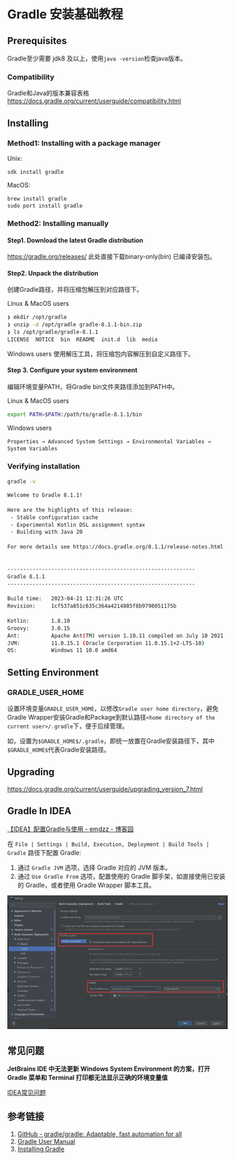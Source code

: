# Gradle 安装基础教程


## Prerequisites

Gradle至少需要 jdk8 及以上，使用`java -version`检查java版本。

### Compatibility

Gradle和Java的版本兼容表格
https://docs.gradle.org/current/userguide/compatibility.html


## Installing

### Method1: Installing with a package manager

Unix: 
```
sdk install gradle
```

MacOS: 
```
brew install gradle
sudo port install gradle
```


### Method2: Installing manually

#### Step1. Download the latest Gradle distribution

https://gradle.org/releases/
此处直接下载binary-only(bin) 已编译安装包。


#### Step2. Unpack the distribution

创建Gradle路径，并将压缩包解压到对应路径下。

Linux & MacOS users
```bash
❯ mkdir /opt/gradle
❯ unzip -d /opt/gradle gradle-8.1.1-bin.zip
❯ ls /opt/gradle/gradle-8.1.1
LICENSE  NOTICE  bin  README  init.d  lib  media
```

Windows users
使用解压工具，将压缩包内容解压到自定义路径下。


#### Step 3. Configure your system environment

编辑环境变量PATH，将Gradle bin文件夹路径添加到PATH中。

Linux & MacOS users
```bash
export PATH=$PATH:/path/to/gradle-8.1.1/bin
```


Windows users
```
Properties → Advanced System Settings → Environmental Variables → System Variables
```

### Verifying installation

```bash
gradle -v
```

```bash
Welcome to Gradle 8.1.1!

Here are the highlights of this release:
 - Stable configuration cache
 - Experimental Kotlin DSL assignment syntax
 - Building with Java 20

For more details see https://docs.gradle.org/8.1.1/release-notes.html


------------------------------------------------------------
Gradle 8.1.1
------------------------------------------------------------

Build time:   2023-04-21 12:31:26 UTC
Revision:     1cf537a851c635c364a4214885f8b9798051175b

Kotlin:       1.8.10
Groovy:       3.0.15
Ant:          Apache Ant(TM) version 1.10.11 compiled on July 10 2021
JVM:          11.0.15.1 (Oracle Corporation 11.0.15.1+2-LTS-10)
OS:           Windows 11 10.0 amd64
```


## Setting Environment

### GRADLE_USER_HOME

设置环境变量`GRADLE_USER_HOME`，以修改`Gradle user home directory`，避免Gradle Wrapper安装Gradle和Package到默认路径`<home directory of the current user>/.gradle`下，便于后续管理。

如，设置为`$GRADLE_HOME$/.gradle`，即统一放置在Gradle安装路径下，其中`$GRADLE_HOME$`代表Gradle安装路径。


## Upgrading

https://docs.gradle.org/current/userguide/upgrading_version_7.html


## Gradle In IDEA

[【IDEA】配置Gradle与使用 - emdzz - 博客园](https://www.cnblogs.com/mindzone/p/12880854.html)

在 `File | Settings | Build, Execution, Deployment | Build Tools | Gradle` 路径下配置 Gradle:
1. 通过 `Gradle JVM` 选项，选择 Gradle 对应的 JVM 版本。
2. 通过 `Use Gradle From` 选项，配置使用的 Gradle 脚手架，如直接使用已安装的 Gradle，或者使用 Gradle Wrapper 脚本工具。

![](resources/images/Pasted%20image%2020240910233124.png)

## 常见问题

**JetBrains IDE 中无法更新 Windows System Environment 的方案，打开 Gradle 菜单和 Terminal 打印都无法显示正确的环境变量值**

[IDEA常见问题](work/tools/JetBrains/IDEA/IDEA常见问题.md)



## 参考链接

1. [GitHub - gradle/gradle: Adaptable, fast automation for all](https://github.com/gradle/gradle)
2. [Gradle User Manual](https://docs.gradle.org/current/userguide/userguide.html)
3. [Installing Gradle](https://docs.gradle.org/current/userguide/installation.html)